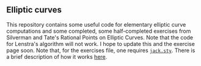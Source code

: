 ## Elliptic curves
This repository contains some useful code for elementary elliptic curve computations and some completed, some half-completed exercises from Silverman and Tate's Rational Points on Elliptic Curves. Note that the code for Lenstra's algorithm will not work. I hope to update this and the exercise page soon. Note that, for the exercises file, one requires [`jack.sty`](https://github.com/jackdeserrano/notes-and-writings/blob/main/texmf/tex/latex/jack.sty). There is a brief description of how it works [here](https://github.com/jackdeserrano/notes-and-writings#readme).
